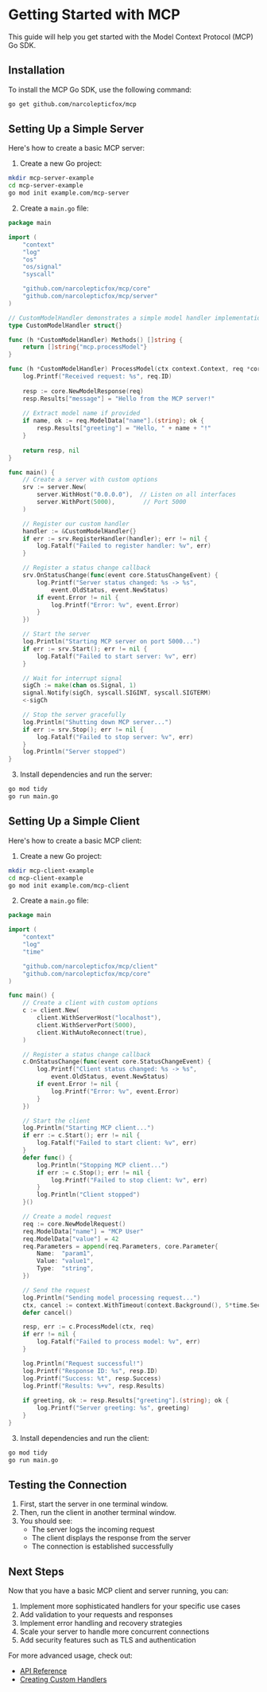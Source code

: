# Getting Started with MCP

This guide will help you get started with the Model Context Protocol (MCP) Go SDK.

## Installation

To install the MCP Go SDK, use the following command:

```bash
go get github.com/narcolepticfox/mcp
```

## Setting Up a Simple Server

Here's how to create a basic MCP server:

1. Create a new Go project:

```bash
mkdir mcp-server-example
cd mcp-server-example
go mod init example.com/mcp-server
```

2. Create a `main.go` file:

```go
package main

import (
	"context"
	"log"
	"os"
	"os/signal"
	"syscall"

	"github.com/narcolepticfox/mcp/core"
	"github.com/narcolepticfox/mcp/server"
)

// CustomModelHandler demonstrates a simple model handler implementation
type CustomModelHandler struct{}

func (h *CustomModelHandler) Methods() []string {
	return []string{"mcp.processModel"}
}

func (h *CustomModelHandler) ProcessModel(ctx context.Context, req *core.ModelRequest) (*core.ModelResponse, error) {
	log.Printf("Received request: %s", req.ID)
	
	resp := core.NewModelResponse(req)
	resp.Results["message"] = "Hello from the MCP server!"
	
	// Extract model name if provided
	if name, ok := req.ModelData["name"].(string); ok {
		resp.Results["greeting"] = "Hello, " + name + "!"
	}
	
	return resp, nil
}

func main() {
	// Create a server with custom options
	srv := server.New(
		server.WithHost("0.0.0.0"),  // Listen on all interfaces
		server.WithPort(5000),        // Port 5000
	)

	// Register our custom handler
	handler := &CustomModelHandler{}
	if err := srv.RegisterHandler(handler); err != nil {
		log.Fatalf("Failed to register handler: %v", err)
	}

	// Register a status change callback
	srv.OnStatusChange(func(event core.StatusChangeEvent) {
		log.Printf("Server status changed: %s -> %s",
			event.OldStatus, event.NewStatus)
		if event.Error != nil {
			log.Printf("Error: %v", event.Error)
		}
	})

	// Start the server
	log.Println("Starting MCP server on port 5000...")
	if err := srv.Start(); err != nil {
		log.Fatalf("Failed to start server: %v", err)
	}

	// Wait for interrupt signal
	sigCh := make(chan os.Signal, 1)
	signal.Notify(sigCh, syscall.SIGINT, syscall.SIGTERM)
	<-sigCh

	// Stop the server gracefully
	log.Println("Shutting down MCP server...")
	if err := srv.Stop(); err != nil {
		log.Fatalf("Failed to stop server: %v", err)
	}
	log.Println("Server stopped")
}
```

3. Install dependencies and run the server:

```bash
go mod tidy
go run main.go
```

## Setting Up a Simple Client

Here's how to create a basic MCP client:

1. Create a new Go project:

```bash
mkdir mcp-client-example
cd mcp-client-example
go mod init example.com/mcp-client
```

2. Create a `main.go` file:

```go
package main

import (
	"context"
	"log"
	"time"

	"github.com/narcolepticfox/mcp/client"
	"github.com/narcolepticfox/mcp/core"
)

func main() {
	// Create a client with custom options
	c := client.New(
		client.WithServerHost("localhost"),
		client.WithServerPort(5000),
		client.WithAutoReconnect(true),
	)

	// Register a status change callback
	c.OnStatusChange(func(event core.StatusChangeEvent) {
		log.Printf("Client status changed: %s -> %s",
			event.OldStatus, event.NewStatus)
		if event.Error != nil {
			log.Printf("Error: %v", event.Error)
		}
	})

	// Start the client
	log.Println("Starting MCP client...")
	if err := c.Start(); err != nil {
		log.Fatalf("Failed to start client: %v", err)
	}
	defer func() {
		log.Println("Stopping MCP client...")
		if err := c.Stop(); err != nil {
			log.Printf("Failed to stop client: %v", err)
		}
		log.Println("Client stopped")
	}()

	// Create a model request
	req := core.NewModelRequest()
	req.ModelData["name"] = "MCP User"
	req.ModelData["value"] = 42
	req.Parameters = append(req.Parameters, core.Parameter{
		Name:  "param1",
		Value: "value1",
		Type:  "string",
	})

	// Send the request
	log.Println("Sending model processing request...")
	ctx, cancel := context.WithTimeout(context.Background(), 5*time.Second)
	defer cancel()

	resp, err := c.ProcessModel(ctx, req)
	if err != nil {
		log.Fatalf("Failed to process model: %v", err)
	}

	log.Println("Request successful!")
	log.Printf("Response ID: %s", resp.ID)
	log.Printf("Success: %t", resp.Success)
	log.Printf("Results: %+v", resp.Results)
	
	if greeting, ok := resp.Results["greeting"].(string); ok {
		log.Printf("Server greeting: %s", greeting)
	}
}
```

3. Install dependencies and run the client:

```bash
go mod tidy
go run main.go
```

## Testing the Connection

1. First, start the server in one terminal window.
2. Then, run the client in another terminal window.
3. You should see:
   - The server logs the incoming request
   - The client displays the response from the server
   - The connection is established successfully

## Next Steps

Now that you have a basic MCP client and server running, you can:

1. Implement more sophisticated handlers for your specific use cases
2. Add validation to your requests and responses
3. Implement error handling and recovery strategies
4. Scale your server to handle more concurrent connections
5. Add security features such as TLS and authentication

For more advanced usage, check out:
- [API Reference](api_reference.md)
- [Creating Custom Handlers](custom_handlers.md)
